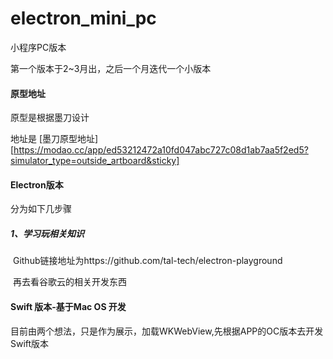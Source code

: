 # electron_mini_pc
小程序PC版本



第一个版本于2~3月出，之后一个月迭代一个小版本



#### 原型地址

原型是根据墨刀设计

地址是 [墨刀原型地址][https://modao.cc/app/ed53212472a10fd047abc727c08d1ab7aa5f2ed5?simulator_type=outside_artboard&sticky]



#### Electron版本

分为如下几步骤

##### 1、学习玩相关知识

​	Github链接地址为https://github.com/tal-tech/electron-playground

​	再去看谷歌云的相关开发东西



#### Swift 版本-基于Mac OS 开发

​	目前由两个想法，只是作为展示，加载WKWebView,先根据APP的OC版本去开发Swift版本

#### 